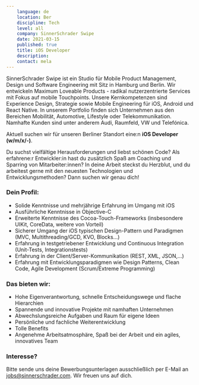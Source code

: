 ```yaml
---
    language: de
    location: Ber
    discipline: Tech
    level: all
    company: SinnerSchrader Swipe
    date: 2021-03-15
    published: true
    title: iOS Developer
    description: 
    contact: mela
---
```


SinnerSchrader Swipe ist ein Studio für Mobile Product Management, Design und Software Engineering mit Sitz in Hamburg und Berlin. Wir entwickeln Maximum Loveable Products - radikal nutzerzentrierte Services mit Fokus auf mobile Touchpoints. Unsere Kernkompetenzen sind Experience Design, Strategie sowie Mobile Engineering für iOS, Android und React Native. In unserem Portfolio finden sich Unternehmen aus den Bereichen Mobilität, Automotive, Lifestyle oder Telekommunikation. Namhafte Kunden sind unter anderem Audi, Raumfeld, VW und Telefónica.

Aktuell suchen wir für unseren Berliner Standort eine:n **iOS Developer (w/m/x/-)**.

Du suchst vielfältige Herausforderungen und liebst schönen Code? Als erfahrene:r Entwickler:in hast du zusätzlich Spaß am Coaching und Sparring von Mitarbeiter:innen? In deine Arbeit steckst du Herzblut, und du arbeitest gerne mit den neuesten Technologien und Entwicklungsmethoden? Dann suchen wir genau dich!

### Dein Profil:
 
- Solide Kenntnisse und mehrjährige Erfahrung im Umgang mit iOS
- Ausführliche Kenntnisse in Objective-C
- Erweiterte Kenntnisse des Cocoa-Touch-Frameworks (insbesondere UIKit, CoreData, weitere von Vorteil)
- Sicherer Umgang der iOS typischen Design-Pattern und Paradigmen (MVC, Multithreading/GCD, KVO, Blocks…)
- Erfahrung in testgetriebener Entwicklung und Continuous Integration (Unit-Tests, Integrationstests)
- Erfahrung in der Client/Server-Kommunikation (REST, XML, JSON,…)
- Erfahrung mit Entwicklungsparadigmen wie Design Patterns, Clean Code, Agile Development (Scrum/Extreme Programming)
 
### Das bieten wir:

- Hohe Eigenverantwortung, schnelle Entscheidungswege und flache Hierarchien
- Spannende und innovative Projekte mit namhaften Unternehmen
- Abwechslungsreiche Aufgaben und Raum für eigene Ideen
- Persönliche und fachliche Weiterentwicklung
- Tolle Benefits
- Angenehme Arbeitsatmosphäre, Spaß bei der Arbeit und ein agiles, innovatives Team
 
### Interesse?
 
Bitte sende uns deine Bewerbungsunterlagen ausschließlich per E-Mail an <jobs@sinnerschrader.com>. Wir freuen uns auf dich.
